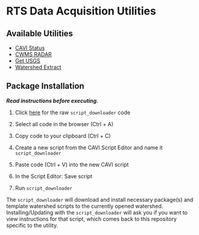 # RTS Data Acquisition Utilities

## Available Utilities

- [CAVI Status](appdata/rsgis/CAVISTATUS.md)
- [CWMS RADAR](appdata/rsgis/CWMSRADAR.md)
- [Get USGS](appdata/rsgis/GETUSGS.md)
- [Watershed Extract](appdata/rsgis/WSEXTRACT.md)

## Package Installation

___Read instructions before executing.___

1. Click [here](https://raw.githubusercontent.com/USACE/rts-utils/master/watershed_scripts/script_downloader.py) for the raw `script_downloader` code

1. Select all code in the browser (Ctrl + A)

1. Copy code to your clipboard (Ctrl + C)

1. Create a new script from the CAVI Script Editor and name it `script_downloader`

1. Paste code (Ctrl + V) into the new CAVI script

1. In the Script Editor: Save script

1. Run `script_downloader`

The `script_downloader` will download and install necessary package(s) and template watershed scripts to the currently opened watershed.  Installing/Updating with the `script_downloader` will ask you if you want to view instructions for that script, which comes back to this repository specific to the utility.
